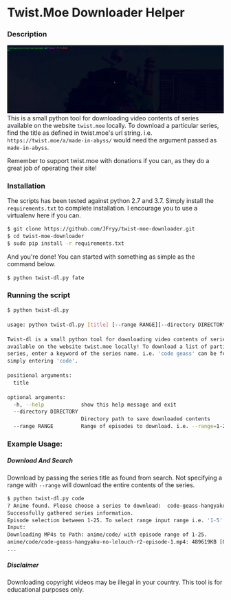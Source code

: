 # Twist.Moe Downloader Helper

### Description

![](examples/tty.gif)
This is a small python tool for downloading video contents of series available on the website `twist.moe` locally.
To download a particular series, find the title as defined in twist.moe's url string.
i.e. `https://twist.moe/a/made-in-abyss/` would need the argument passed as `made-in-abyss`.

Remember to support twist.moe with donations if you can, as they do a great job of operating their site!

### Installation
The scripts has been tested against python 2.7 and 3.7. Simply install the `requirements.txt` to complete installation.
I encourage you to use a virtualenv here if you can.

```bash
$ git clone https://github.com/JFryy/twist-moe-downloader.git
$ cd twist-moe-downloader
$ sudo pip install -r requirements.txt
```

And you're done! You can started with something as simple as the command below.

`$ python twist-dl.py fate`

### Running the script

```bash
$ python twist-dl.py

usage: python twist-dl.py [title] [--range RANGE][--directory DIRECTORY] [-h]

Twist-dl is a small python tool for downloading video contents of series
available on the website twist.moe locally! To download a list of particular
series, enter a keyword of the series name. i.e. 'code geass' can be found by
simply entering 'code'.

positional arguments:
  title

optional arguments:
  -h, --help            show this help message and exit
  --directory DIRECTORY
                        Directory path to save downloaded contents
  --range RANGE         Range of episodes to download. i.e. --range=1-24

```

### Example Usage:

##### Download And Search
Download by passing the series title as found from search. Not specifying a range with `--range` will download the entire contents of the series.
```bash
$ python twist-dl.py code
? Anime found. Please choose a series to download:  code-geass-hangyaku-no-lelouch-r2
Successfully gathered series information.
Episode selection between 1-25. To select range input range i.e. '1-5'. Press 'Enter' to download all contents.
Input:
Downloading MP4s to Path: anime/code/ with episode range of 1-25.
anime/code/code-geass-hangyaku-no-lelouch-r2-episode-1.mp4: 489619KB [00:48, 10191.13KB/s]
...

```
##### Disclaimer
Downloading copyright videos may be illegal in your country. This tool is for educational purposes only.
